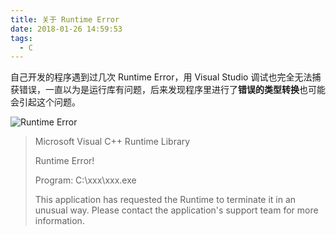 ```yaml
---
title: 关于 Runtime Error
date: 2018-01-26 14:59:53
tags:
  - C
---
```


自己开发的程序遇到过几次 Runtime Error，用 Visual Studio 调试也完全无法捕获错误，一直以为是运行库有问题，后来发现程序里进行了**错误的类型转换**也可能会引起这个问题。

![Runtime Error](/images/runtime-error.jpg )

>Microsoft Visual C++ Runtime Library
>
>Runtime Error!
>
>Program: C:\xxx\xxx.exe
>
>This application has requested the Runtime to terminate it in an unusual way.
>Please contact the application's support team for more information.

